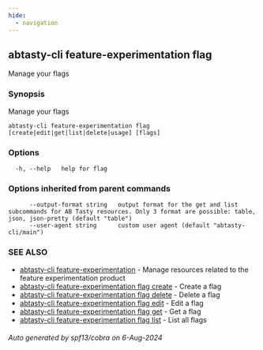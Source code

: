 ```yaml
---
hide:
  - navigation
---
```

## abtasty-cli feature-experimentation flag

Manage your flags

### Synopsis

Manage your flags

```
abtasty-cli feature-experimentation flag [create|edit|get|list|delete|usage] [flags]
```

### Options

```
  -h, --help   help for flag
```

### Options inherited from parent commands

```
      --output-format string   output format for the get and list subcommands for AB Tasty resources. Only 3 format are possible: table, json, json-pretty (default "table")
      --user-agent string      custom user agent (default "abtasty-cli/main")
```

### SEE ALSO

* [abtasty-cli feature-experimentation](abtasty-cli_feature-experimentation.md)	 - Manage resources related to the feature experimentation product
* [abtasty-cli feature-experimentation flag create](abtasty-cli_feature-experimentation_flag_create.md)	 - Create a flag
* [abtasty-cli feature-experimentation flag delete](abtasty-cli_feature-experimentation_flag_delete.md)	 - Delete a flag
* [abtasty-cli feature-experimentation flag edit](abtasty-cli_feature-experimentation_flag_edit.md)	 - Edit a flag
* [abtasty-cli feature-experimentation flag get](abtasty-cli_feature-experimentation_flag_get.md)	 - Get a flag
* [abtasty-cli feature-experimentation flag list](abtasty-cli_feature-experimentation_flag_list.md)	 - List all flags

###### Auto generated by spf13/cobra on 6-Aug-2024
